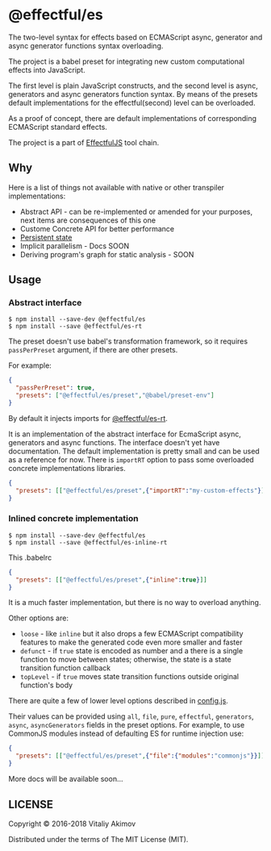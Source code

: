 # @effectful/es

The two-level syntax for effects based on ECMAScript async, generator and
async generator functions syntax overloading.

The project is a babel preset for integrating new custom computational effects
into JavaScript.

The first level is plain JavaScript constructs, and the second level
is async, generators and async generators function syntax. By means of the presets
default implementations for the effectful(second) level can be overloaded.

As a proof of concept, there are default implementations of corresponding ECMAScript
standard effects.

The project is a part of [EffectfulJS](https://github.com/awto/effectfuljs) tool chain.


## Why

Here is a list of things not available with native or other transpiler implementations:

 * Abstract API - can be re-implemented or amended for your purposes, next items are consequences of this one
 * Custome Concrete API for better performance
 * [Persistent state](https://github.com/awto/effectfuljs/tree/master/packages/es-persist)
 * Implicit parallelism - Docs SOON
 * Deriving program's graph for static analysis - SOON

## Usage

### Abstract interface

```
$ npm install --save-dev @effectful/es
$ npm install --save @effectful/es-rt
```

The preset doesn't use babel's transformation framework, so it requires
`passPerPreset` argument, if there are other presets.

For example:

```json
{
  "passPerPreset": true,
  "presets": ["@effectful/es/preset","@babel/preset-env"]
}
```

By default it injects imports for
[@effectful/es-rt](https://github.com/awto/effectfuljs/tree/master/packages/es-rt).

It is an implementation of the abstract interface for EcmaScript async,
generators and async functions. The interface doesn't yet have documentation.
The default implementation is pretty small and can be used as a reference for
now. There is `importRT` option to pass some overloaded concrete
implementations libraries. 

```json
{
  "presets": [["@effectful/es/preset",{"importRT":"my-custom-effects"}]]
}
```

### Inlined concrete implementation

```
$ npm install --save-dev @effectful/es
$ npm install --save @effectful/es-inline-rt
```

This .babelrc

```json
{
  "presets": [["@effectful/es/preset",{"inline":true}]]
}
```

It is a much faster implementation, but there is no way to overload anything.

Other options are:

  * `loose` - like `inline` but it also drops a few ECMAScript compatibility
  features to make the generated code even more smaller and faster
  * `defunct` - if `true` state is encoded as number and a there is a single
  function to move between states; otherwise, the state is a state transition
  function callback
  * `topLevel` - if `true` moves state transition functions outside original
  function's body

There are quite a few of lower level options described in
[config.js](https://github.com/awto/effectfuljs/blob/master/packages/core/src/config.js).

Their values can be provided using `all`, `file`, `pure`, `effectful`, `generators`, `async`,
`asyncGenerators` fields in the preset options. For example, to use CommonJS modules instead
of defaulting ES for runtime injection use:

```json
{
  "presets": [["@effectful/es/preset",{"file":{"modules":"commonjs"}}]]
}
```

More docs will be available soon...

## LICENSE

Copyright © 2016-2018 Vitaliy Akimov

Distributed under the terms of The MIT License (MIT).
